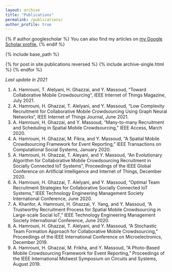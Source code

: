```yaml
---
layout: archive
title: "Publications"
permalink: /publications/
author_profile: true
---
```


{% if author.googlescholar %}
  You can also find my articles on <u><a href="{{author.googlescholar}}">my Google Scholar profile</a>.</u>
{% endif %}

{% include base_path %}

{% for post in site.publications reversed %}
  {% include archive-single.html %}
{% endfor %}

*Last update in 2021*

 
<ol>
	<li>A. Hamrouni, T. Alelyani, H. Ghazzai, and Y. Massoud, “Toward Collaborative Mobile Crowdsourcing“, IEEE Internet of Things Magazine, July 2021.</li>
	<li>A. Hamrouni, H. Ghazzai, T. Alelyani, and Y. Massoud, “Low Complexity Recruitment for Collaborative Mobile Crowdsourcing Using Graph Neural Networks“, IEEE Internet of Things Journal, June 2021.</li>
	<li>A. Hamrouni, H. Ghazzai, and Y. Massoud, “Many-to-many Recruitment and Scheduling in Spatial Mobile Crowdsourcing,” IEEE Access, March 2020.</li>
	<li>A. Hamrouni, H. Ghazzai, M. Fikra, and Y. Massoud, “A Spatial Mobile Crowdsourcing Framework for Event Reporting,” IEEE Transactions on Computational Social Systems, January 2020.</li>
	<li>A. Hamrouni, H. Ghazzai, T. Aleyani, and Y. Massoud, “An Evolutionary Algorithm for Collaborative Mobile Crowdsourcing Recruitment in Socially Connected IoT Systems”, Proceedings of the IEEE Global Conference on Artificial Intelligence and Internet of Things, December 2020.</li>
	<li>A. Hamrouni, H. Ghazzai, T. Alelyani, and Y. Massoud, “Optimal Team Recruitment Strategies for Collaborative Socially Connected IoT Systems,”&nbsp;IEEE Technology Engineering Management Society International Conference, June 2020.</li>
	<li>A. Khanfor, A. Hamrouni, H. Ghazzai, Y. Yang, and Y. Massoud, “A Trustworthy Recruitment Process for Spatial Mobile Crowdsourcing in Large-scale Social IoT,”&nbsp;IEEE Technology Engineering Management Society International Conference, June 2020.</li>
	<li>A. Hamrouni, H. Ghazzai, T. Alelyani, and Y. Massoud, “A Stochastic Team Formation Approach for Collaborative Mobile Crowdsourcing,” Proceedings of the IEEE International Conference on Microelectronics, December 2019.</li>
	<li>A. Hamrouni, H. Ghazzai, M. Frikha, and Y. Massoud, “A Photo-Based Mobile Crowdsourcing Framework for Event Reporting,” Proceedings of the IEEE International Midwest Symposium on Circuits and Systems, August 2019.</li>
</ol>



